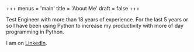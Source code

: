 +++
menus = 'main'
title = 'About Me'
draft = false
+++

Test Engineer with more than 18 years of experience. 
For the last 5 years or so I have been using Python to increase my productivity 
with more of day programming in Python.

I am on [LinkedIn]( https://www.linkedin.com/in/christopheretyler/).
